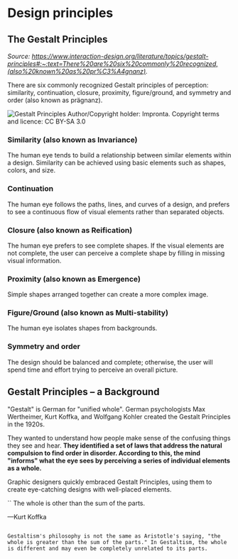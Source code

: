 # Design principles

## The Gestalt Principles

_Source: https://www.interaction-design.org/literature/topics/gestalt-principles#:~:text=There%20are%20six%20commonly%20recognized,(also%20known%20as%20pr%C3%A4gnanz)._


There are six commonly recognized Gestalt principles of perception: similarity, continuation, closure, proximity, figure/ground, and symmetry and order (also known as prägnanz).


![Gestalt Principles](https://public-media.interaction-design.org/images/uploads/c71f20c004d15f38df99ef44697ed7d5.jpg)
Author/Copyright holder: Impronta. Copyright terms and licence: CC BY-SA 3.0


### Similarity (also known as Invariance)
The human eye tends to build a relationship between similar elements within a design. Similarity can be achieved using basic elements such as shapes, colors, and size.

### Continuation
The human eye follows the paths, lines, and curves of a design, and prefers to see a continuous flow of visual elements rather than separated objects.

### Closure (also known as Reification)
The human eye prefers to see complete shapes. If the visual elements are not complete, the user can perceive a complete shape by filling in missing visual information.

### Proximity (also known as Emergence)
Simple shapes arranged together can create a more complex image.

### Figure/Ground (also known as Multi-stability)
The human eye isolates shapes from backgrounds.

### Symmetry and order
The design should be balanced and complete; otherwise, the user will spend time and effort trying to perceive an overall picture.


## Gestalt Principles – a Background

"Gestalt" is German for "unified whole". German psychologists Max Wertheimer, Kurt Koffka, and Wolfgang Kohler created the Gestalt Principles in the 1920s.

They wanted to understand how people make sense of the confusing things they see and hear. **They identified a set of laws that address the natural compulsion to find order in disorder. According to this, the mind "informs" what the eye sees by perceiving a series of individual elements as a whole.**

Graphic designers quickly embraced Gestalt Principles, using them to create eye-catching designs with well-placed elements.


`` 
The whole is other than the sum of the parts.

—Kurt Koffka
```

Gestaltism's philosophy is not the same as Aristotle's saying, "the whole is greater than the sum of the parts." In Gestaltism, the whole is different and may even be completely unrelated to its parts.